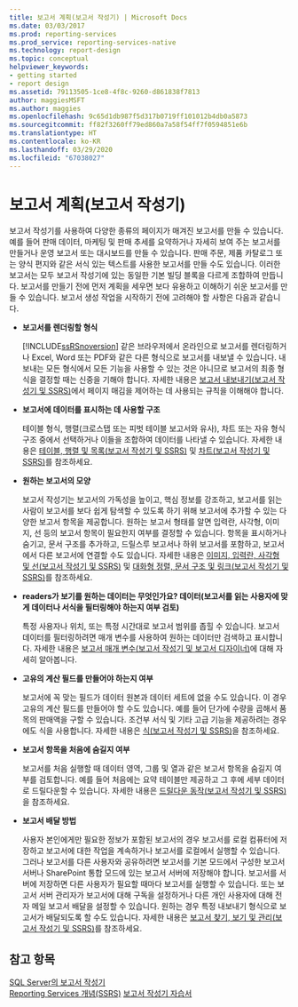 ```yaml
---
title: 보고서 계획(보고서 작성기) | Microsoft Docs
ms.date: 03/03/2017
ms.prod: reporting-services
ms.prod_service: reporting-services-native
ms.technology: report-design
ms.topic: conceptual
helpviewer_keywords:
- getting started
- report design
ms.assetid: 79113505-1ce8-4f8c-9260-d861838f7813
author: maggiesMSFT
ms.author: maggies
ms.openlocfilehash: 9c65d1db987f5d317b0719ff101012b4db0a5873
ms.sourcegitcommit: ff82f3260ff79ed860a7a58f54ff7f0594851e6b
ms.translationtype: HT
ms.contentlocale: ko-KR
ms.lasthandoff: 03/29/2020
ms.locfileid: "67038027"
---
```

# <a name="planning-a-report-report-builder"></a>보고서 계획(보고서 작성기)
  보고서 작성기를 사용하여 다양한 종류의 페이지가 매겨진 보고서를 만들 수 있습니다. 예를 들어 판매 데이터, 마케팅 및 판매 추세를 요약하거나 자세히 보여 주는 보고서를 만들거나 운영 보고서 또는 대시보드를 만들 수 있습니다. 판매 주문, 제품 카탈로그 또는 양식 편지와 같은 서식 있는 텍스트를 사용한 보고서를 만들 수도 있습니다. 이러한 보고서는 모두 보고서 작성기에 있는 동일한 기본 빌딩 블록을 다르게 조합하여 만듭니다. 보고서를 만들기 전에 먼저 계획을 세우면 보다 유용하고 이해하기 쉬운 보고서를 만들 수 있습니다. 보고서 생성 작업을 시작하기 전에 고려해야 할 사항은 다음과 같습니다.  
  
-   **보고서를 렌더링할 형식**  
  
     [!INCLUDE[ssRSnoversion](../../includes/ssrsnoversion-md.md)] 같은 브라우저에서 온라인으로 보고서를 렌더링하거나 Excel, Word 또는 PDF와 같은 다른 형식으로 보고서를 내보낼 수 있습니다. 내보내는 모든 형식에서 모든 기능을 사용할 수 있는 것은 아니므로 보고서의 최종 형식을 결정할 때는 신중을 기해야 합니다. 자세한 내용은 [보고서 내보내기&#40;보고서 작성기 및 SSRS&#41;](../../reporting-services/report-builder/export-reports-report-builder-and-ssrs.md)에서 페이지 매김을 제어하는 데 사용되는 규칙을 이해해야 합니다.  
  
-   **보고서에 데이터를 표시하는 데 사용할 구조**  
  
     테이블 형식, 행렬(크로스탭 또는 피벗 테이블 보고서와 유사), 차트 또는 자유 형식 구조 중에서 선택하거나 이들을 조합하여 데이터를 나타낼 수 있습니다. 자세한 내용은 [테이블, 행렬 및 목록&#40;보고서 작성기 및 SSRS&#41;](../../reporting-services/report-design/tables-matrices-and-lists-report-builder-and-ssrs.md) 및 [차트&#40;보고서 작성기 및 SSRS&#41;](../../reporting-services/report-design/charts-report-builder-and-ssrs.md)를 참조하세요.  
  
-   **원하는 보고서의 모양**  
  
     보고서 작성기는 보고서의 가독성을 높이고, 핵심 정보를 강조하고, 보고서를 읽는 사람이 보고서를 보다 쉽게 탐색할 수 있도록 하기 위해 보고서에 추가할 수 있는 다양한 보고서 항목을 제공합니다. 원하는 보고서 형태를 알면 입력란, 사각형, 이미지, 선 등의 보고서 항목이 필요한지 여부를 결정할 수 있습니다. 항목을 표시하거나 숨기고, 문서 구조를 추가하고, 드릴스루 보고서나 하위 보고서를 포함하고, 보고서에서 다른 보고서에 연결할 수도 있습니다. 자세한 내용은 [이미지, 입력란, 사각형 및 선&#40;보고서 작성기 및 SSRS&#41;](../../reporting-services/report-design/images-text-boxes-rectangles-and-lines-report-builder-and-ssrs.md) 및 [대화형 정렬, 문서 구조 및 링크&#40;보고서 작성기 및 SSRS&#41;](../../reporting-services/report-design/interactive-sort-document-maps-and-links-report-builder-and-ssrs.md)를 참조하세요.  
  
-   **readers가 보기를 원하는 데이터는 무엇인가요? 데이터(보고서를 읽는 사용자에 맞게 데이터나 서식을 필터링해야 하는지 여부 검토)**  
  
     특정 사용자나 위치, 또는 특정 시간대로 보고서 범위를 좁힐 수 있습니다. 보고서 데이터를 필터링하려면 매개 변수를 사용하여 원하는 데이터만 검색하고 표시합니다. 자세한 내용은 [보고서 매개 변수&#40;보고서 작성기 및 보고서 디자이너&#41;](../../reporting-services/report-design/report-parameters-report-builder-and-report-designer.md)에 대해 자세히 알아봅니다.  
  
-   **고유의 계산 필드를 만들어야 하는지 여부**  
  
     보고서에 꼭 맞는 필드가 데이터 원본과 데이터 세트에 없을 수도 있습니다. 이 경우 고유의 계산 필드를 만들어야 할 수도 있습니다. 예를 들어 단가에 수량을 곱해서 품목의 판매액을 구할 수 있습니다. 조건부 서식 및 기타 고급 기능을 제공하려는 경우에도 식을 사용합니다. 자세한 내용은 [식&#40;보고서 작성기 및 SSRS&#41;](../../reporting-services/report-design/expressions-report-builder-and-ssrs.md)을 참조하세요.  
  
-   **보고서 항목을 처음에 숨길지 여부**  
  
     보고서를 처음 실행할 때 데이터 영역, 그룹 및 열과 같은 보고서 항목을 숨길지 여부를 검토합니다. 예를 들어 처음에는 요약 테이블만 제공하고 그 후에 세부 데이터로 드릴다운할 수 있습니다. 자세한 내용은 [드릴다운 동작&#40;보고서 작성기 및 SSRS&#41;](../../reporting-services/report-design/drilldown-action-report-builder-and-ssrs.md)을 참조하세요.  
  
-   **보고서 배달 방법**  
  
     사용자 본인에게만 필요한 정보가 포함된 보고서의 경우 보고서를 로컬 컴퓨터에 저장하고 보고서에 대한 작업을 계속하거나 보고서를 로컬에서 실행할 수 있습니다. 그러나 보고서를 다른 사용자와 공유하려면 보고서를 기본 모드에서 구성한 보고서 서버나 SharePoint 통합 모드에 있는 보고서 서버에 저장해야 합니다. 보고서를 서버에 저장하면 다른 사용자가 필요할 때마다 보고서를 실행할 수 있습니다. 또는 보고서 서버 관리자가 보고서에 대해 구독을 설정하거나 다른 개인 사용자에 대해 전자 메일 보고서 배달을 설정할 수 있습니다. 원하는 경우 특정 내보내기 형식으로 보고서가 배달되도록 할 수도 있습니다. 자세한 내용은 [보고서 찾기, 보기 및 관리&#40;보고서 작성기 및 SSRS&#41;](../../reporting-services/report-builder/finding-viewing-and-managing-reports-report-builder-and-ssrs.md)를 참조하세요.  
  
## <a name="see-also"></a>참고 항목  
 [SQL Server의 보고서 작성기](../../reporting-services/report-builder/report-builder-in-sql-server-2016.md)   
 [Reporting Services 개념(SSRS)](../reporting-services-concepts-ssrs.md) [보고서 작성기 자습서](../../reporting-services/report-builder-tutorials.md)  
  
  
